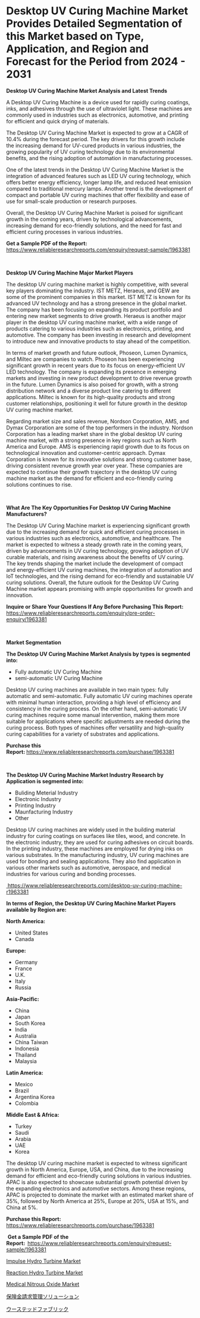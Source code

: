 <p><h1>Desktop UV Curing Machine Market Provides Detailed Segmentation of this Market based on Type, Application, and Region and Forecast for the Period from 2024 - 2031</h1></p><p><strong>Desktop UV Curing Machine Market Analysis and Latest Trends</strong></p>
<p><p>A Desktop UV Curing Machine is a device used for rapidly curing coatings, inks, and adhesives through the use of ultraviolet light. These machines are commonly used in industries such as electronics, automotive, and printing for efficient and quick drying of materials.</p><p>The Desktop UV Curing Machine Market is expected to grow at a CAGR of 10.4% during the forecast period. The key drivers for this growth include the increasing demand for UV-cured products in various industries, the growing popularity of UV curing technology due to its environmental benefits, and the rising adoption of automation in manufacturing processes.</p><p>One of the latest trends in the Desktop UV Curing Machine Market is the integration of advanced features such as LED UV curing technology, which offers better energy efficiency, longer lamp life, and reduced heat emission compared to traditional mercury lamps. Another trend is the development of compact and portable UV curing machines that offer flexibility and ease of use for small-scale production or research purposes.</p><p>Overall, the Desktop UV Curing Machine Market is poised for significant growth in the coming years, driven by technological advancements, increasing demand for eco-friendly solutions, and the need for fast and efficient curing processes in various industries.</p></p>
<p><strong>Get a Sample PDF of the Report:&nbsp;</strong> <a href="https://www.reliableresearchreports.com/enquiry/request-sample/1963381">https://www.reliableresearchreports.com/enquiry/request-sample/1963381</a></p>
<p>&nbsp;</p>
<p><strong>Desktop UV Curing Machine Major Market Players</strong></p>
<p><p>The desktop UV curing machine market is highly competitive, with several key players dominating the industry. IST METZ, Heraeus, and GEW are some of the prominent companies in this market. IST METZ is known for its advanced UV technology and has a strong presence in the global market. The company has been focusing on expanding its product portfolio and entering new market segments to drive growth. Heraeus is another major player in the desktop UV curing machine market, with a wide range of products catering to various industries such as electronics, printing, and automotive. The company has been investing in research and development to introduce new and innovative products to stay ahead of the competition.</p><p>In terms of market growth and future outlook, Phoseon, Lumen Dynamics, and Miltec are companies to watch. Phoseon has been experiencing significant growth in recent years due to its focus on energy-efficient UV LED technology. The company is expanding its presence in emerging markets and investing in new product development to drive revenue growth in the future. Lumen Dynamics is also poised for growth, with a strong distribution network and a diverse product line catering to different applications. Miltec is known for its high-quality products and strong customer relationships, positioning it well for future growth in the desktop UV curing machine market.</p><p>Regarding market size and sales revenue, Nordson Corporation, AMS, and Dymax Corporation are some of the top performers in the industry. Nordson Corporation has a leading market share in the global desktop UV curing machine market, with a strong presence in key regions such as North America and Europe. AMS is experiencing rapid growth due to its focus on technological innovation and customer-centric approach. Dymax Corporation is known for its innovative solutions and strong customer base, driving consistent revenue growth year over year. These companies are expected to continue their growth trajectory in the desktop UV curing machine market as the demand for efficient and eco-friendly curing solutions continues to rise.</p></p>
<p>&nbsp;</p>
<p><strong>What Are The Key Opportunities For Desktop UV Curing Machine Manufacturers?</strong></p>
<p><p>The Desktop UV Curing Machine market is experiencing significant growth due to the increasing demand for quick and efficient curing processes in various industries such as electronics, automotive, and healthcare. The market is expected to witness a steady growth rate in the coming years, driven by advancements in UV curing technology, growing adoption of UV curable materials, and rising awareness about the benefits of UV curing. The key trends shaping the market include the development of compact and energy-efficient UV curing machines, the integration of automation and IoT technologies, and the rising demand for eco-friendly and sustainable UV curing solutions. Overall, the future outlook for the Desktop UV Curing Machine market appears promising with ample opportunities for growth and innovation.</p></p>
<p><strong>Inquire or Share Your Questions If Any Before Purchasing This Report:</strong> <a href="https://www.reliableresearchreports.com/enquiry/pre-order-enquiry/1963381">https://www.reliableresearchreports.com/enquiry/pre-order-enquiry/1963381</a></p>
<p>&nbsp;</p>
<p><strong>Market Segmentation</strong></p>
<p><strong>The Desktop UV Curing Machine Market Analysis by types is segmented into:</strong></p>
<p><ul><li>Fully automatic UV Curing Machine</li><li>semi-automatic UV Curing Machine</li></ul></p>
<p><p>Desktop UV curing machines are available in two main types: fully automatic and semi-automatic. Fully automatic UV curing machines operate with minimal human interaction, providing a high level of efficiency and consistency in the curing process. On the other hand, semi-automatic UV curing machines require some manual intervention, making them more suitable for applications where specific adjustments are needed during the curing process. Both types of machines offer versatility and high-quality curing capabilities for a variety of substrates and applications.</p></p>
<p><strong>Purchase this Report:&nbsp;</strong><a href="https://www.reliableresearchreports.com/purchase/1963381">https://www.reliableresearchreports.com/purchase/1963381</a></p>
<p>&nbsp;</p>
<p><strong>The Desktop UV Curing Machine Market Industry Research by Application is segmented into:</strong></p>
<p><ul><li>Buliding Meterial Industry</li><li>Electronic Industry</li><li>Printing Industry</li><li>Maunfacturing Industry</li><li>Other</li></ul></p>
<p><p>Desktop UV curing machines are widely used in the building material industry for curing coatings on surfaces like tiles, wood, and concrete. In the electronic industry, they are used for curing adhesives on circuit boards. In the printing industry, these machines are employed for drying inks on various substrates. In the manufacturing industry, UV curing machines are used for bonding and sealing applications. They also find application in various other markets such as automotive, aerospace, and medical industries for various curing and bonding processes.</p></p>
<p><a href="https://www.reliableresearchreports.com/desktop-uv-curing-machine-r1963381">&nbsp;https://www.reliableresearchreports.com/desktop-uv-curing-machine-r1963381</a></p>
<p><strong>In terms of Region, the Desktop UV Curing Machine Market Players available by Region are:</strong></p>
<p>
    <p> <strong> North America: </strong>
        <ul>
            <li>United States</li>
            <li>Canada</li>
        </ul>
        </p> 
    <p> <strong> Europe: </strong>
        <ul>
            <li>Germany</li>
            <li>France</li>
            <li>U.K.</li>
            <li>Italy</li>
            <li>Russia</li>
        </ul>
        </p> 
    <p> <strong> Asia-Pacific: </strong>
        <ul>
            <li>China</li>
            <li>Japan</li>
            <li>South Korea</li>
            <li>India</li>
            <li>Australia</li>
            <li>China Taiwan</li>
            <li>Indonesia</li>
            <li>Thailand</li>
            <li>Malaysia</li>
        </ul>
        </p> 
    <p> <strong> Latin America: </strong>
        <ul>
            <li>Mexico</li>
            <li>Brazil</li>
            <li>Argentina Korea</li>
            <li>Colombia</li>
        </ul>
        </p> 
    <p> <strong> Middle East & Africa: </strong>
        <ul>
            <li>Turkey</li>
            <li>Saudi</li>
            <li>Arabia</li>
            <li>UAE</li>
            <li>Korea</li>
        </ul>
    </p>
    </p>
<p><p>The desktop UV curing machine market is expected to witness significant growth in North America, Europe, USA, and China, due to the increasing demand for efficient and eco-friendly curing solutions in various industries. APAC is also expected to showcase substantial growth potential driven by the expanding electronics and automotive sectors. Among these regions, APAC is projected to dominate the market with an estimated market share of 35%, followed by North America at 25%, Europe at 20%, USA at 15%, and China at 5%.</p></p>
<p><strong>Purchase this Report: </strong><a href="https://www.reliableresearchreports.com/purchase/1963381">https://www.reliableresearchreports.com/purchase/1963381</a></p>
<p>&nbsp;<strong>Get a Sample PDF of the Report:&nbsp;&nbsp;</strong><a href="https://www.reliableresearchreports.com/enquiry/request-sample/1963381">https://www.reliableresearchreports.com/enquiry/request-sample/1963381</a></p>
<p><strong></strong></p>
<p><p><a href="https://github.com/jaidynmorantestelletmjzya/Market-Research-Report-List-2/blob/main/impulse-hydro-turbine-market.md">Impulse Hydro Turbine Market</a></p><p><a href="https://github.com/ruddyyedelwadw/Market-Research-Report-List-2/blob/main/reaction-hydro-turbine-market.md">Reaction Hydro Turbine Market</a></p><p><a href="https://issuu.com/reportprime-2/docs/medical-nitrous-oxide-market-size-2030.pptx">Medical Nitrous Oxide Market</a></p><p><a href="https://github.com/nxboeu02965442/Market-Research-Report-List-1/blob/main/692747927569.md">保険金請求管理ソリューション</a></p><p><a href="https://github.com/moulafa/Market-Research-Report-List-1/blob/main/763284327570.md">ウーステッドファブリック</a></p></p>
